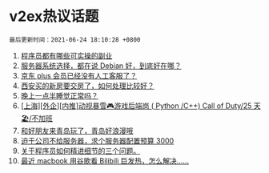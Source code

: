 # v2ex热议话题

`最后更新时间：2021-06-24 18:10:28 +0800`

1. [程序员都有哪些可实操的副业](https://www.v2ex.com/t/785504)
1. [服务器系统选择，都在说 Debian 好，到底好在哪？](https://www.v2ex.com/t/785459)
1. [京东 plus 会员已经没有人工客服了？](https://www.v2ex.com/t/785483)
1. [西安买的新房要交房了，如何处理比较好？](https://www.v2ex.com/t/785492)
1. [晚上一点半睡觉正常吗？](https://www.v2ex.com/t/785398)
1. [[上海][外企][内推]动视暴雪🎮游戏后端岗 ( Python /C++) Call of Duty/25 天🏖/不加班](https://www.v2ex.com/t/785399)
1. [和好朋友来青岛玩了，青岛好浪漫哦](https://www.v2ex.com/t/785433)
1. [迫于公司不给服务器，求个服务器配置预算 3000](https://www.v2ex.com/t/785493)
1. [关于程序员如何精进细节的三个问题。](https://www.v2ex.com/t/785434)
1. [最近 macbook 用谷歌看 Bilibili 巨发热，怎么解决……](https://www.v2ex.com/t/785404)

